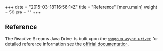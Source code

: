 +++
date = "2015-03-18T16:56:14Z"
title = "Reference"
[menu.main]
  weight = 50
  pre = "<i class='fa fa-book'></i>"
+++

## Reference

The Reactive Streams Java Driver is built upon the [`MongoDB Async Driver`](http://mongodb.github.io/mongo-java-driver/3.5/driver-async/)
for detailed reference information see the [official documentation](http://mongodb.github.io/mongo-java-driver/3.5/driver-async/reference).
